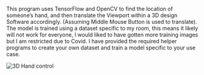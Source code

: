 This program uses TensorFlow and OpenCV to find the location of someone’s hand, and then translate the Viewport within a 3D design Software accordingly. (Assuming Middle Mouse Button is used to translate). The model is trained using a dataset specific to my room, this means it likely will not work for everyone, I would liked to have gotten more training images but I am restricted due to Covid. I have provided the required helper programs to create your own dataset and train a model specific to your use case.

![3D Hand control](https://user-images.githubusercontent.com/71618484/99600905-55885f80-29cc-11eb-8fa0-57435cc851fc.gif)

